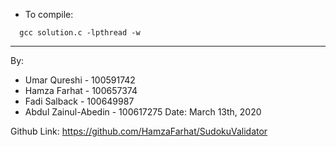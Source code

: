 * To compile: 
``` 
  gcc solution.c -lpthread -w
```
________________________________________

By:
* Umar Qureshi - 100591742  
* Hamza Farhat - 100657374
* Fadi Salback - 100649987
* Abdul Zainul-Abedin - 100617275
Date: March 13th, 2020

Github Link: https://github.com/HamzaFarhat/SudokuValidator


